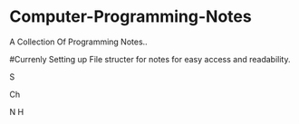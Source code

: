 # Computer-Programming-Notes
A Collection Of Programming Notes..

#Currenly Setting up File structer for notes for easy access and readability.

S

Ch

N
H
